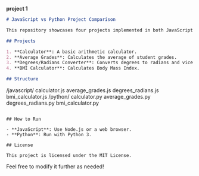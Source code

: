 **project 1**



```markdown
# JavaScript vs Python Project Comparison

This repository showcases four projects implemented in both JavaScript and Python to compare the two languages:

## Projects

1. **Calculator**: A basic arithmetic calculator.
2. **Average Grades**: Calculates the average of student grades.
3. **Degrees/Radians Converter**: Converts degrees to radians and vice versa.
4. **BMI Calculator**: Calculates Body Mass Index.

## Structure

```
/javascript/
    calculator.js
    average_grades.js
    degrees_radians.js
    bmi_calculator.js
/python/
    calculator.py
    average_grades.py
    degrees_radians.py
    bmi_calculator.py
```

## How to Run

- **JavaScript**: Use Node.js or a web browser.
- **Python**: Run with Python 3.

## License

This project is licensed under the MIT License.

```

Feel free to modify it further as needed!

